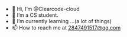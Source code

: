 - 👋 Hi, I’m @Clearcode-cloud
- 👀 I’m a CS student.
- 🌱 I’m currently learning ...(a lot of things)
- 📫 How to reach me at 2847491517@qq.com

<!---
Clearcode-cloud/Clearcode-cloud is a ✨ special ✨ repository because its `README.md` (this file) appears on your GitHub profile.
You can click the Preview link to take a look at your changes.
--->
